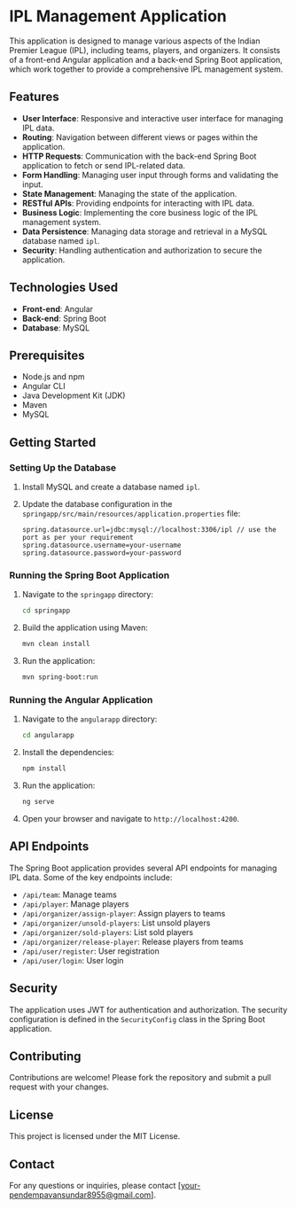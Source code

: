 # IPL Management Application

This application is designed to manage various aspects of the Indian Premier League (IPL), including teams, players, and organizers. It consists of a front-end Angular application and a back-end Spring Boot application, which work together to provide a comprehensive IPL management system.

## Features

- **User Interface**: Responsive and interactive user interface for managing IPL data.
- **Routing**: Navigation between different views or pages within the application.
- **HTTP Requests**: Communication with the back-end Spring Boot application to fetch or send IPL-related data.
- **Form Handling**: Managing user input through forms and validating the input.
- **State Management**: Managing the state of the application.
- **RESTful APIs**: Providing endpoints for interacting with IPL data.
- **Business Logic**: Implementing the core business logic of the IPL management system.
- **Data Persistence**: Managing data storage and retrieval in a MySQL database named `ipl`.
- **Security**: Handling authentication and authorization to secure the application.

## Technologies Used

- **Front-end**: Angular
- **Back-end**: Spring Boot
- **Database**: MySQL

## Prerequisites

- Node.js and npm
- Angular CLI
- Java Development Kit (JDK)
- Maven
- MySQL

## Getting Started

### Setting Up the Database

1. Install MySQL and create a database named `ipl`.
2. Update the database configuration in the `springapp/src/main/resources/application.properties` file:

   ```properties
   spring.datasource.url=jdbc:mysql://localhost:3306/ipl // use the port as per your requirement
   spring.datasource.username=your-username
   spring.datasource.password=your-password
   ```

### Running the Spring Boot Application

1. Navigate to the `springapp` directory:

   ```sh
   cd springapp
   ```

2. Build the application using Maven:

   ```sh
   mvn clean install
   ```

3. Run the application:

   ```sh
   mvn spring-boot:run
   ```

### Running the Angular Application

1. Navigate to the `angularapp` directory:

   ```sh
   cd angularapp
   ```

2. Install the dependencies:

   ```sh
   npm install
   ```

3. Run the application:

   ```sh
   ng serve
   ```

4. Open your browser and navigate to `http://localhost:4200`.

## API Endpoints

The Spring Boot application provides several API endpoints for managing IPL data. Some of the key endpoints include:

- `/api/team`: Manage teams
- `/api/player`: Manage players
- `/api/organizer/assign-player`: Assign players to teams
- `/api/organizer/unsold-players`: List unsold players
- `/api/organizer/sold-players`: List sold players
- `/api/organizer/release-player`: Release players from teams
- `/api/user/register`: User registration
- `/api/user/login`: User login

## Security

The application uses JWT for authentication and authorization. The security configuration is defined in the `SecurityConfig` class in the Spring Boot application.

## Contributing

Contributions are welcome! Please fork the repository and submit a pull request with your changes.

## License

This project is licensed under the MIT License.

## Contact

For any questions or inquiries, please contact [your-pendempavansundar8955@gmail.com].
